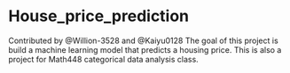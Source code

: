 # House_price_prediction
Contributed by @Willion-3528 and @Kaiyu0128
The goal of this project is build a machine learning model that predicts a housing price.
This is also a project for Math448 categorical data analysis class. 

